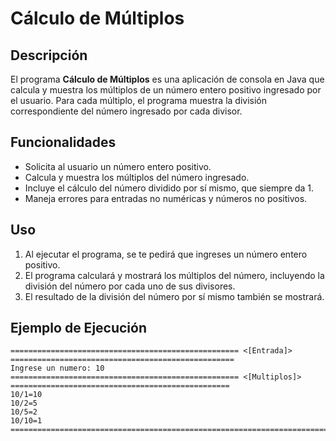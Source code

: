 # Cálculo de Múltiplos

## Descripción

El programa **Cálculo de Múltiplos** es una aplicación de consola en Java que calcula y muestra los múltiplos de un número entero positivo ingresado por el usuario. Para cada múltiplo, el programa muestra la división correspondiente del número ingresado por cada divisor.

## Funcionalidades

- Solicita al usuario un número entero positivo.
- Calcula y muestra los múltiplos del número ingresado.
- Incluye el cálculo del número dividido por sí mismo, que siempre da 1.
- Maneja errores para entradas no numéricas y números no positivos.

## Uso

1. Al ejecutar el programa, se te pedirá que ingreses un número entero positivo.
2. El programa calculará y mostrará los múltiplos del número, incluyendo la división del número por cada uno de sus divisores.
3. El resultado de la división del número por sí mismo también se mostrará.

## Ejemplo de Ejecución

```plaintext
=================================================== <[Entrada]> ==================================================
Ingrese un numero: 10
=================================================== <[Multiplos]> =================================================
10/1=10
10/2=5
10/5=2
10/10=1
==================================================================================================================